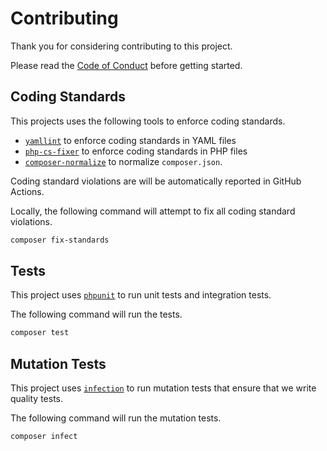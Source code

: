 # Contributing

Thank you for considering contributing to this project.

Please read the [Code of Conduct](./CODE_OF_CONDUCT.md) before getting started.

## Coding Standards

This projects uses the following tools to enforce coding standards.

- [`yamllint`](https://github.com/adrienverge/yamllint) to enforce coding standards in YAML files
- [`php-cs-fixer`](https://github.com/FriendsOfPHP/PHP-CS-Fixer) to enforce coding standards in PHP files
- [`composer-normalize`](https://github.com/ergebnis/composer-normalize) to normalize `composer.json`.

Coding standard violations are will be automatically reported in GitHub Actions.

Locally, the following command will attempt to fix all coding standard violations.

```bash
composer fix-standards
```

## Tests

This project uses [`phpunit`](https://phpunit.de/) to run unit tests and integration tests.

The following command will run the tests.

```bash
composer test
```

## Mutation Tests

This project uses [`infection`](https://infection.github.io/) to run mutation tests that ensure that we write quality tests.

The following command will run the mutation tests.

```bash
composer infect
```
